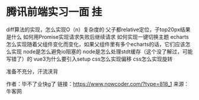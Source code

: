 # 腾讯前端实习一面 挂

diff算法的实现，怎么实现O（n）复杂度的
父子都relative定位，子top20px结果是什么
如何用Promise实现请求失败后继续请求
如何实现一键切换主题
echarts怎么实现随着父组件变化而变化，如果父组件里有多个echarts的话，它们应该怎么实现
node是怎么避免io阻塞的
node是怎么处理stdt缓存（这个没了解过，可能写错了）的
vue3为什么要引入setup
css怎么实现偏移
css怎么实现旋转

准备不充分，汗流浃背



作者：毕不了业快g了
链接：https://www.nowcoder.com/?type=818_1
来源：牛客网